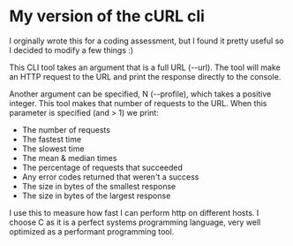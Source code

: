 # My version of the cURL cli

I orginally wrote this for a coding assessment, but I found it pretty useful so I decided to modify a few things :)

This CLI tool takes an argument that is a full URL (--url). The tool will make an HTTP request to the URL and print the response directly to the console.

Another argument can be specified, N (--profile), which takes a positive integer. This tool makes that number of requests to the URL. When this parameter is specified (and > 1) we print:

- The number of requests
- The fastest time
- The slowest time
- The mean & median times
- The percentage of requests that succeeded
- Any error codes returned that weren't a success
- The size in bytes of the smallest response
- The size in bytes of the largest response

I use this to measure how fast I can perform http on different hosts. I choose C as it is a perfect systems programming language, very well optimized as a performant programming tool.